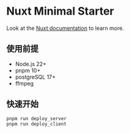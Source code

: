 # Nuxt Minimal Starter

Look at the [Nuxt documentation](https://nuxt.com/docs/getting-started/introduction) to learn more.


## 使用前提
- Node.js 22+ 
- pnpm 10+ 
- postgreSQL 17+
- ffmpeg 


##  快速开始

```bash
pnpm run deploy_server 
pnpm run deploy_client
```
 
